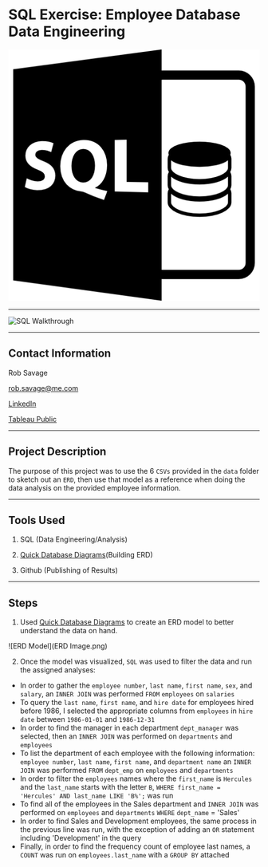 # SQL Exercise: Employee Database Data Engineering

![SQL Logo](Images/29165.png)

---

![SQL Walkthrough](Images/sql-gif.gif "SQL Walkthrough")

---

## Contact Information

Rob Savage 

rob.savage@me.com

[LinkedIn](https://www.linkedin.com/in/robsavage/)


[Tableau Public](https://public.tableau.com/profile/rob.savage)

---

## Project Description

The purpose of this project was to use the 6 `CSVs` provided in the `data` folder to sketch out an `ERD`, then use that model as a reference when doing the data analysis on the provided employee information. 

---

## Tools Used

1. SQL (Data Engineering/Analysis)

2. [Quick Database Diagrams](http://www.quickdatabasediagrams.com)(Building ERD)

3. Github (Publishing of Results)


---

## Steps 

1. Used [Quick Database Diagrams](http://www.quickdatabasediagrams.com) to create an ERD model to better understand the data on hand. 

![ERD Model](ERD Image.png)

2. Once the model was visualized, `SQL` was used to filter the data and run the assigned analyses:

 - In order to gather the `employee number`, `last name`, `first name`, `sex`, and `salary`, an `INNER JOIN` was performed `FROM` `employees` on `salaries`
 - To query the `last name`, `first name`, and `hire date` for employees hired before 1986, I selected the appropriate columns from `employees` in `hire date` between `1986-01-01` and `1986-12-31`
 - In order to find the manager in each department `dept_manager` was selected, then an `INNER JOIN` was performed on `departments` and `employees`
 - To list the department of each employee with the following information: `employee number`, `last name`, `first name`, and `department name` an `INNER JOIN` was performed `FROM` `dept_emp` on `employees` and `departments`
 - In order to filter the `employees` names where the `first_name` is `Hercules` and the `last_name` starts with the letter `B`, `WHERE first_name = 'Hercules' AND last_name LIKE 'B%';` was run
 - To find all of the employees in the Sales department and `INNER JOIN` was performed on `employees` and `departments` `WHERE` `dept_name` = 'Sales'
 - In order to find Sales and Development employees, the same process in the previous line was run, with the exception of adding an `OR` statement including 'Development' in the query
 - Finally, in order to find the frequency count of employee last names, a `COUNT` was run on `employees.last_name` with a `GROUP BY` attached
